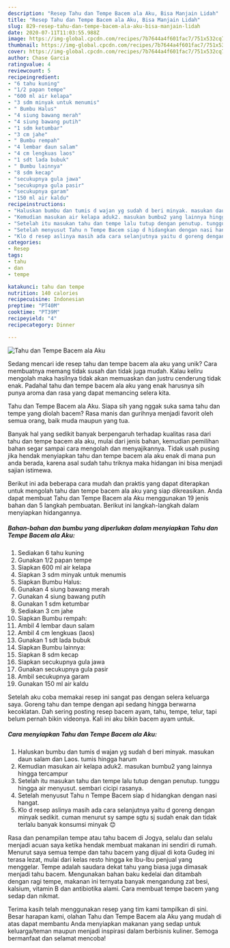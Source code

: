 ```yaml
---
description: "Resep Tahu dan Tempe Bacem ala Aku, Bisa Manjain Lidah"
title: "Resep Tahu dan Tempe Bacem ala Aku, Bisa Manjain Lidah"
slug: 829-resep-tahu-dan-tempe-bacem-ala-aku-bisa-manjain-lidah
date: 2020-07-11T11:03:55.988Z
image: https://img-global.cpcdn.com/recipes/7b7644a4f601fac7/751x532cq70/tahu-dan-tempe-bacem-ala-aku-foto-resep-utama.jpg
thumbnail: https://img-global.cpcdn.com/recipes/7b7644a4f601fac7/751x532cq70/tahu-dan-tempe-bacem-ala-aku-foto-resep-utama.jpg
cover: https://img-global.cpcdn.com/recipes/7b7644a4f601fac7/751x532cq70/tahu-dan-tempe-bacem-ala-aku-foto-resep-utama.jpg
author: Chase Garcia
ratingvalue: 4
reviewcount: 5
recipeingredient:
- "6 tahu kuning"
- "1/2 papan tempe"
- "600 ml air kelapa"
- "3 sdm minyak untuk menumis"
- " Bumbu Halus"
- "4 siung bawang merah"
- "4 siung bawang putih"
- "1 sdm ketumbar"
- "3 cm jahe"
- " Bumbu rempah"
- "4 lembar daun salam"
- "4 cm lengkuas laos"
- "1 sdt lada bubuk"
- " Bumbu lainnya"
- "8 sdm kecap"
- "secukupnya gula jawa"
- "secukupnya gula pasir"
- "secukupnya garam"
- "150 ml air kaldu"
recipeinstructions:
- "Haluskan bumbu dan tumis d wajan yg sudah d beri minyak. masukan daun salam dan Laos. tumis hingga harum"
- "Kemudian masukan air kelapa aduk2. masukan bumbu2 yang lainnya hingga tercampur"
- "Setelah itu masukan tahu dan tempe lalu tutup dengan penutup. tunggu hingga air menyusut. sembari cicipi rasanya."
- "Setelah menyusut Tahu n Tempe Bacem siap d hidangkan dengan nasi hangat."
- "Klo d resep aslinya masih ada cara selanjutnya yaitu d goreng dengan minyak sedikit. cuman menurut sy sampe sgtu sj sudah enak dan tidak terlalu banyak konsumsi minyak 😊"
categories:
- Resep
tags:
- tahu
- dan
- tempe

katakunci: tahu dan tempe 
nutrition: 140 calories
recipecuisine: Indonesian
preptime: "PT40M"
cooktime: "PT39M"
recipeyield: "4"
recipecategory: Dinner

---
```



![Tahu dan Tempe Bacem ala Aku](https://img-global.cpcdn.com/recipes/7b7644a4f601fac7/751x532cq70/tahu-dan-tempe-bacem-ala-aku-foto-resep-utama.jpg)

Sedang mencari ide resep tahu dan tempe bacem ala aku yang unik? Cara membuatnya memang tidak susah dan tidak juga mudah. Kalau keliru mengolah maka hasilnya tidak akan memuaskan dan justru cenderung tidak enak. Padahal tahu dan tempe bacem ala aku yang enak harusnya sih punya aroma dan rasa yang dapat memancing selera kita.

Tahu dan Tempe Bacem ala Aku. Siapa sih yang nggak suka sama tahu dan tempe yang diolah bacem? Rasa manis dan gurihnya menjadi favorit oleh semua orang, baik muda maupun yang tua.

Banyak hal yang sedikit banyak berpengaruh terhadap kualitas rasa dari tahu dan tempe bacem ala aku, mulai dari jenis bahan, kemudian pemilihan bahan segar sampai cara mengolah dan menyajikannya. Tidak usah pusing jika hendak menyiapkan tahu dan tempe bacem ala aku enak di mana pun anda berada, karena asal sudah tahu triknya maka hidangan ini bisa menjadi sajian istimewa.


Berikut ini ada beberapa cara mudah dan praktis yang dapat diterapkan untuk mengolah tahu dan tempe bacem ala aku yang siap dikreasikan. Anda dapat membuat Tahu dan Tempe Bacem ala Aku menggunakan 19 jenis bahan dan 5 langkah pembuatan. Berikut ini langkah-langkah dalam menyiapkan hidangannya.

<!--inarticleads1-->

##### Bahan-bahan dan bumbu yang diperlukan dalam menyiapkan Tahu dan Tempe Bacem ala Aku:

1. Sediakan 6 tahu kuning
1. Gunakan 1/2 papan tempe
1. Siapkan 600 ml air kelapa
1. Siapkan 3 sdm minyak untuk menumis
1. Siapkan  Bumbu Halus:
1. Gunakan 4 siung bawang merah
1. Gunakan 4 siung bawang putih
1. Gunakan 1 sdm ketumbar
1. Sediakan 3 cm jahe
1. Siapkan  Bumbu rempah:
1. Ambil 4 lembar daun salam
1. Ambil 4 cm lengkuas (laos)
1. Gunakan 1 sdt lada bubuk
1. Siapkan  Bumbu lainnya:
1. Siapkan 8 sdm kecap
1. Siapkan secukupnya gula jawa
1. Gunakan secukupnya gula pasir
1. Ambil secukupnya garam
1. Gunakan 150 ml air kaldu


Setelah aku coba memakai resep ini sangat pas dengan selera keluarga saya. Goreng tahu dan tempe dengan api sedang hingga berwarna kecoklatan. Dah sering posting resep bacem ayam, tahu, tempe, telur, tapi belum pernah bikin videonya. Kali ini aku bikin bacem ayam untuk. 

<!--inarticleads2-->

##### Cara menyiapkan Tahu dan Tempe Bacem ala Aku:

1. Haluskan bumbu dan tumis d wajan yg sudah d beri minyak. masukan daun salam dan Laos. tumis hingga harum
1. Kemudian masukan air kelapa aduk2. masukan bumbu2 yang lainnya hingga tercampur
1. Setelah itu masukan tahu dan tempe lalu tutup dengan penutup. tunggu hingga air menyusut. sembari cicipi rasanya.
1. Setelah menyusut Tahu n Tempe Bacem siap d hidangkan dengan nasi hangat.
1. Klo d resep aslinya masih ada cara selanjutnya yaitu d goreng dengan minyak sedikit. cuman menurut sy sampe sgtu sj sudah enak dan tidak terlalu banyak konsumsi minyak 😊


Rasa dan penampilan tempe atau tahu bacem di Jogya, selalu dan selalu menjadi acuan saya ketika hendak membuat makanan ini sendiri di rumah. Menurut saya semua tempe dan tahu bacem yang dijual di kota Gudeg ini terasa lezat, mulai dari kelas resto hingga ke Ibu-Ibu penjual yang menggelar. Tempe adalah saudara dekat tahu yang biasa juga dimasak menjadi tahu bacem. Mengunakan bahan baku kedelai dan ditambah dengan ragi tempe, makanan ini ternyata banyak mengandung zat besi, kalsium, vitamin B dan antibiotika alami. Cara membuat tempe bacem yang sedap dan nikmat. 

Terima kasih telah menggunakan resep yang tim kami tampilkan di sini. Besar harapan kami, olahan Tahu dan Tempe Bacem ala Aku yang mudah di atas dapat membantu Anda menyiapkan makanan yang sedap untuk keluarga/teman maupun menjadi inspirasi dalam berbisnis kuliner. Semoga bermanfaat dan selamat mencoba!
